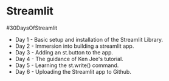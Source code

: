 # Streamlit
#30DaysOfStreamlit
- Day 1 - Basic setup and installation of the Streamlit Library.
- Day 2 - Immersion into building a streamlit app.
- Day 3 - Adding an st.button to the app.
- Day 4 - The guidance of Ken Jee's tutorial.
- Day 5 - Learning the st.write() command.
- Day 6 - Uploading the Streamlit app to Github.
